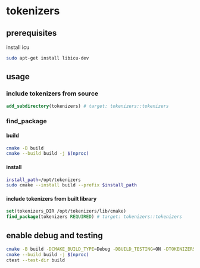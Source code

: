 # tokenizers

## prerequisites

install icu

``` bash
sudo apt-get install libicu-dev
```

## usage

### include tokenizers from source

``` cmake
add_subdirectory(tokenizers) # target: tokenizers::tokenizers
```

### find_package

#### build

``` bash
cmake -B build
cmake --build build -j $(nproc)
```

#### install

``` bash
install_path=/opt/tokenizers
sudo cmake --install build --prefix $install_path
```

#### include tokenizers from built library

``` cmake
set(tokenizers_DIR /opt/tokenizers/lib/cmake)
find_package(tokenizers REQUIRED) # target: tokenizers::tokenizers
```

## enable debug and testing

``` bash
cmake -B build -DCMAKE_BUILD_TYPE=Debug -DBUILD_TESTING=ON -DTOKENIZERS_BUILD_TESTING=ON
cmake --build build -j $(nproc)
ctest --test-dir build
```
